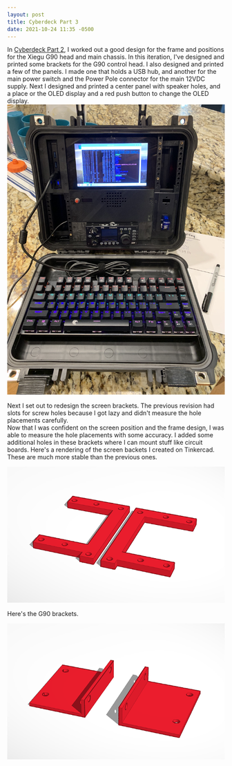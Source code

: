 ```yaml
---
layout: post
title: Cyberdeck Part 3
date: 2021-10-24 11:35 -0500
---
```

In [Cyberdeck Part 2](/cyberdeck-part-2), I worked out a good design for the frame and positions for the Xiegu G90 head and main chassis.  In this iteration, I've designed and printed some brackets for the G90 control head. I also designed and printed a few of the panels. I made one that holds a USB hub, and another for the main power 
switch and the Power Pole connector for the main 12VDC supply. Next I designed and printed a center panel with speaker holes, and a place or the OLED display and a red push
button to change the OLED display.
![image](/assets/images/IMG-0681.jpg)

Next I set out to redesign the screen brackets. The previous revision had slots for screw holes because I got lazy and didn't measure the hole placements carefully.  
Now that I was confident on the screen position and the frame design, I was able to measure the hole placements with some accuracy. I added some additional 
holes in these brackets where I can mount stuff like circuit boards. Here's a rendering of the screen backets I created on Tinkercad.  These are much more stable than
the previous ones.

![image](/assets/images/t725.png)

Here's the G90 brackets.

![image](/assets/images/g90_ears.png)

